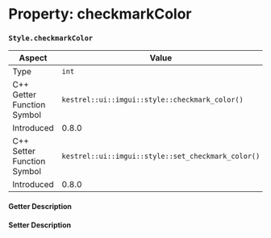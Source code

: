
# Property: checkmarkColor
### `Style.checkmarkColor`

| Aspect | Value |
| --- | --- |
| Type | `int` |
| C++ Getter Function Symbol | `kestrel::ui::imgui::style::checkmark_color()` |
| Introduced | 0.8.0 |
| C++ Setter Function Symbol | `kestrel::ui::imgui::style::set_checkmark_color()` |
| Introduced | 0.8.0 |

#### Getter Description

#### Setter Description

